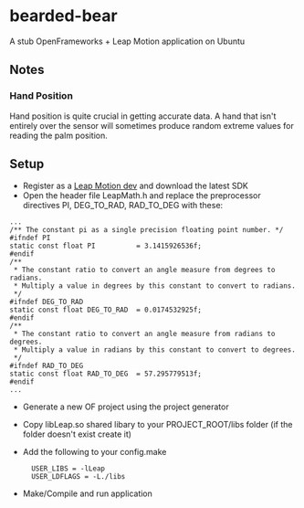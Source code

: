 bearded-bear
============

A stub OpenFrameworks + Leap Motion application on Ubuntu

Notes
--

### Hand Position

Hand position is quite crucial in getting accurate data. A hand that isn't entirely over the sensor will sometimes produce random extreme values for reading the palm position. 

Setup
--

- Register as a [Leap Motion dev](https://developer.leapmotion.com/) and download the latest SDK
- Open the header file LeapMath.h and replace the preprocessor directives PI, DEG_TO_RAD, RAD_TO_DEG  with these:

```
...
/** The constant pi as a single precision floating point number. */
#ifndef PI
static const float PI          = 3.1415926536f;
#endif
/**
 * The constant ratio to convert an angle measure from degrees to radians.
 * Multiply a value in degrees by this constant to convert to radians.
 */
#ifndef DEG_TO_RAD
static const float DEG_TO_RAD  = 0.0174532925f;
#endif
/**
 * The constant ratio to convert an angle measure from radians to degrees.
 * Multiply a value in radians by this constant to convert to degrees.
 */
#ifndef RAD_TO_DEG
static const float RAD_TO_DEG  = 57.295779513f;
#endif
...
```

- Generate a new OF project using the project generator
- Copy libLeap.so shared libary to your PROJECT_ROOT/libs folder (if the folder doesn't exist create it)
- Add the following to your config.make

		USER_LIBS = -lLeap
		USER_LDFLAGS = -L./libs

- Make/Compile and run application
